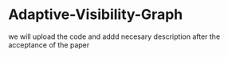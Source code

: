 # Adaptive-Visibility-Graph
we will upload the code and addd necesary description after the acceptance of the paper
